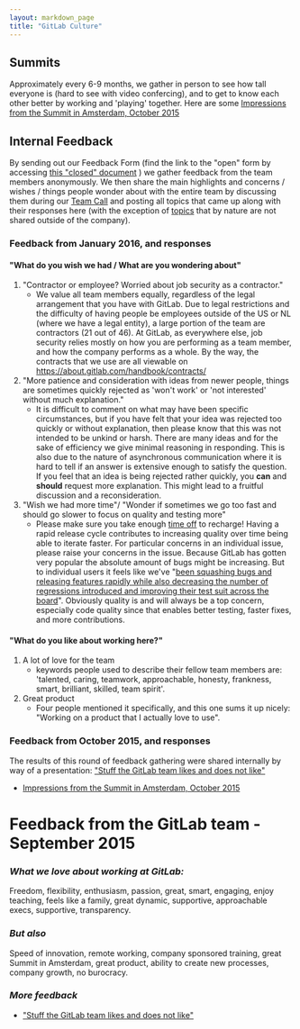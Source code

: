 ```yaml
---
layout: markdown_page
title: "GitLab Culture"
---
```


## Summits

Approximately every 6-9 months, we gather in person to see how tall everyone is (hard to see with video confercing), and to
get to know each other better by working and 'playing' together. Here are some
 [Impressions from the Summit in Amsterdam, October 2015](https://about.gitlab.com/2015/11/30/gitlab-summit-2015/)


## Internal Feedback

By sending out our Feedback Form (find the link to the "open" form by accessing
[this "closed" document](https://docs.google.com/document/d/12ZAACGeS2_nz6AFXqf78x9iv2LB_hyX9fcT4s9nJF4M/edit) )
we gather feedback from the team members anonymously. We then share the main highlights
and concerns / wishes / things people wonder about with the entire team by discussing
them during our [Team Call](https://about.gitlab.com/handbook/#team-call) and posting
all topics that came up along with their responses here (with the exception of
  [topics](https://about.gitlab.com/handbook/#general-guidelines) that by nature
  are not shared outside of the company).

### Feedback from January 2016, and responses

#### "What do you wish we had / What are you wondering about"

1. "Contractor or employee? Worried about job security as a contractor."
   * We value all team members equally, regardless of the legal arrangement that
   you have with GitLab. Due to legal restrictions and the difficulty of having
   people be employees outside of the US or NL (where we have a legal entity), a
   large portion of the team are contractors (21 out of 46). At GitLab, as everywhere
   else, job security relies mostly on how you are performing as a team member,
   and how the company performs as a whole. By the way, the contracts that we use
   are all viewable on https://about.gitlab.com/handbook/contracts/
1. "More patience and consideration with ideas from newer people, things are sometimes
quickly rejected as 'won't work' or 'not interested' without much explanation."
   * It is difficult to comment on what may have been specific circumstances,
   but if you have felt that your idea was rejected too quickly or without explanation,
   then please know that this was not intended to be unkind or harsh. There are
   many ideas and for the sake of efficiency we give minimal reasoning in responding.
   This is also due to the nature of asynchronous communication where it is hard
   to tell if an answer is extensive enough to satisfy the question. If you feel
   that an idea is being rejected rather quickly, you **can** and **should**
   request more explanation. This might lead to a fruitful discussion and a reconsideration.
 1. "Wish we had more time"/ "Wonder if sometimes we go too fast and should go slower
 to focus on quality and testing more"
    * Please make sure you take enough
    [time off](https://about.gitlab.com/handbook/#paid-time-off) to recharge!
    Having a rapid release cycle contributes to increasing quality over time being able to iterate faster. For
    particular concerns in an individual issue, please raise your concerns in the
    issue. Because GitLab has gotten very popular the absolute amount of bugs might be increasing.
    But to individual users it feels like we've "[been squashing bugs and releasing
    features rapidly while also decreasing the number of regressions introduced and
    improving their test suit across the board](https://news.ycombinator.com/item?id=11039966)".
    Obviously quality is and will always be a top concern, especially code quality
    since that enables better testing, faster fixes, and more contributions.

#### "What do you like about working here?"

1. A lot of love for the team
   * keywords people used to describe their fellow team members are: 'talented,
   caring, teamwork, approachable, honesty, frankness, smart, brilliant, skilled,
   team spirit'.
1. Great product
   * Four people mentioned it specifically, and this one sums it up nicely: "Working
   on a product that I actually love to use".

### Feedback from October 2015, and responses

The results of this round of feedback gathering were shared internally by way of a
presentation: ["Stuff the GitLab team likes and does not like"](https://docs.google.com/a/gitlab.com/presentation/d/1h9P8Vf_6fzPbLCCahvwtIF5j_cH54zsv9iRSseVZzl0/edit?usp=sharing)

* [Impressions from the Summit in Amsterdam, October 2015](https://about.gitlab.com/2015/11/30/gitlab-summit-2015/)



# Feedback from the GitLab team - September 2015

### _What we love about working at GitLab:_
Freedom, flexibility, enthusiasm, passion, great, smart, engaging,
enjoy teaching, feels like a family, great dynamic, supportive,
approachable execs, supportive, transparency.

### _But also_
Speed of innovation, remote working, company sponsored training,
great Summit in Amsterdam, great product, ability to create new processes,
company  growth, no burocracy.

### _More feedback_
* ["Stuff the GitLab team likes and does not like"](https://docs.google.com/a/gitlab.com/presentation/d/1h9P8Vf_6fzPbLCCahvwtIF5j_cH54zsv9iRSseVZzl0/edit?usp=sharing)
